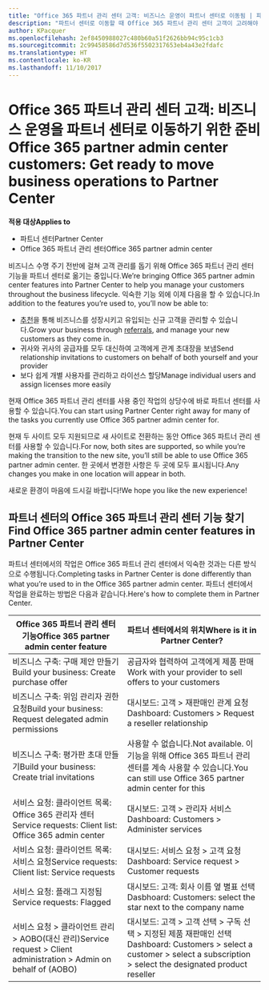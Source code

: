 ```yaml
---
title: "Office 365 파트너 관리 센터 고객: 비즈니스 운영이 파트너 센터로 이동됨 | 파트너 센터"
description: "파트너 센터로 이동할 때 Office 365 파트너 관리 센터 고객이 고려해야 할 주요 사항"
author: KPacquer
ms.openlocfilehash: 2ef8450988027c480b60a51f2626bb94c95c1cb3
ms.sourcegitcommit: 2c99458586d7d536f5502317653eb4a43e2fdafc
ms.translationtype: HT
ms.contentlocale: ko-KR
ms.lasthandoff: 11/10/2017
---
```

# <a name="office-365-partner-admin-center-customers-get-ready-to-move-business-operations-to-partner-center"></a><span data-ttu-id="e48f3-103">Office 365 파트너 관리 센터 고객: 비즈니스 운영을 파트너 센터로 이동하기 위한 준비</span><span class="sxs-lookup"><span data-stu-id="e48f3-103">Office 365 partner admin center customers: Get ready to move business operations to Partner Center</span></span>

**<span data-ttu-id="e48f3-104">적용 대상</span><span class="sxs-lookup"><span data-stu-id="e48f3-104">Applies to</span></span>** 

- <span data-ttu-id="e48f3-105">파트너 센터</span><span class="sxs-lookup"><span data-stu-id="e48f3-105">Partner Center</span></span>
- <span data-ttu-id="e48f3-106">Office 365 파트너 관리 센터</span><span class="sxs-lookup"><span data-stu-id="e48f3-106">Office 365 partner admin center</span></span>

<span data-ttu-id="e48f3-107">비즈니스 수명 주기 전반에 걸쳐 고객 관리를 돕기 위해 Office 365 파트너 관리 센터 기능을 파트너 센터로 옮기는 중입니다.</span><span class="sxs-lookup"><span data-stu-id="e48f3-107">We’re bringing Office 365 partner admin center features into Partner Center to help you manage your customers throughout the business lifecycle.</span></span> <span data-ttu-id="e48f3-108">익숙한 기능 외에 이제 다음을 할 수 있습니다.</span><span class="sxs-lookup"><span data-stu-id="e48f3-108">In addition to the features you’re used to, you’ll now be able to:</span></span> 

*  <span data-ttu-id="e48f3-109">[추천](referrals.md)을 통해 비즈니스를 성장시키고 유입되는 신규 고객을 관리할 수 있습니다.</span><span class="sxs-lookup"><span data-stu-id="e48f3-109">Grow your business through [referrals](referrals.md), and manage your new customers as they come in.</span></span>
*  <span data-ttu-id="e48f3-110">귀사와 귀사의 공급자를 모두 대신하여 고객에게 관계 초대장을 보냄</span><span class="sxs-lookup"><span data-stu-id="e48f3-110">Send relationship invitations to customers on behalf of both yourself and your provider</span></span>
*  <span data-ttu-id="e48f3-111">보다 쉽게 개별 사용자를 관리하고 라이선스 할당</span><span class="sxs-lookup"><span data-stu-id="e48f3-111">Manage individual users and assign licenses more easily</span></span>

<span data-ttu-id="e48f3-112">현재 Office 365 파트너 관리 센터를 사용 중인 작업의 상당수에 바로 파트너 센터를 사용할 수 있습니다.</span><span class="sxs-lookup"><span data-stu-id="e48f3-112">You can start using Partner Center right away for many of the tasks you currently use Office 365 partner admin center for.</span></span> 

<span data-ttu-id="e48f3-113">현재 두 사이트 모두 지원되므로 새 사이트로 전환하는 동안 Office 365 파트너 관리 센터를 사용할 수 있습니다.</span><span class="sxs-lookup"><span data-stu-id="e48f3-113">For now, both sites are supported, so while you’re making the transition to the new site, you’ll still be able to use Office 365 partner admin center.</span></span> <span data-ttu-id="e48f3-114">한 곳에서 변경한 사항은 두 곳에 모두 표시됩니다.</span><span class="sxs-lookup"><span data-stu-id="e48f3-114">Any changes you make in one location will appear in both.</span></span>

<span data-ttu-id="e48f3-115">새로운 환경이 마음에 드시길 바랍니다!</span><span class="sxs-lookup"><span data-stu-id="e48f3-115">We hope you like the new experience!</span></span>

## <a name="find-office-365-partner-admin-center-features-in-partner-center"></a><span data-ttu-id="e48f3-116">파트너 센터의 Office 365 파트너 관리 센터 기능 찾기</span><span class="sxs-lookup"><span data-stu-id="e48f3-116">Find Office 365 partner admin center features in Partner Center</span></span>

<span data-ttu-id="e48f3-117">파트너 센터에서의 작업은 Office 365 파트너 관리 센터에서 익숙한 것과는 다른 방식으로 수행됩니다.</span><span class="sxs-lookup"><span data-stu-id="e48f3-117">Completing tasks in Partner Center is done differently than what you’re used to in the Office 365 partner admin center.</span></span> <span data-ttu-id="e48f3-118">파트너 센터에서 작업을 완료하는 방법은 다음과 같습니다.</span><span class="sxs-lookup"><span data-stu-id="e48f3-118">Here's how to complete them in Partner Center.</span></span>

| <span data-ttu-id="e48f3-119">Office 365 파트너 관리 센터 기능</span><span class="sxs-lookup"><span data-stu-id="e48f3-119">Office 365 partner admin center feature</span></span>                       | <span data-ttu-id="e48f3-120">파트너 센터에서의 위치</span><span class="sxs-lookup"><span data-stu-id="e48f3-120">Where is it in Partner Center?</span></span> | 
|   -----------------------------------------------  | -------------- |
| <span data-ttu-id="e48f3-121">비즈니스 구축: 구매 제안 만들기</span><span class="sxs-lookup"><span data-stu-id="e48f3-121">Build your business: Create purchase offer</span></span> | <span data-ttu-id="e48f3-122">공급자와 협력하여 고객에게 제품 판매</span><span class="sxs-lookup"><span data-stu-id="e48f3-122">Work with your provider to sell offers to your customers</span></span> |
| <span data-ttu-id="e48f3-123">비즈니스 구축: 위임 관리자 권한 요청</span><span class="sxs-lookup"><span data-stu-id="e48f3-123">Build your business: Request delegated admin permissions</span></span> | <span data-ttu-id="e48f3-124">대시보드: 고객 > 재판매인 관계 요청</span><span class="sxs-lookup"><span data-stu-id="e48f3-124">Dashboard: Customers > Request a reseller relationship</span></span> |
| <span data-ttu-id="e48f3-125">비즈니스 구축: 평가판 초대 만들기</span><span class="sxs-lookup"><span data-stu-id="e48f3-125">Build your business: Create trial invitations</span></span> | <span data-ttu-id="e48f3-126">사용할 수 없습니다.</span><span class="sxs-lookup"><span data-stu-id="e48f3-126">Not available.</span></span> <span data-ttu-id="e48f3-127">이 기능을 위해 Office 365 파트너 관리 센터를 계속 사용할 수 있습니다.</span><span class="sxs-lookup"><span data-stu-id="e48f3-127">You can still use Office 365 partner admin center for this</span></span> |
| <span data-ttu-id="e48f3-128">서비스 요청: 클라이언트 목록: Office 365 관리자 센터</span><span class="sxs-lookup"><span data-stu-id="e48f3-128">Service requests: Client list: Office 365 admin center</span></span> | <span data-ttu-id="e48f3-129">대시보드: 고객 > 관리자 서비스</span><span class="sxs-lookup"><span data-stu-id="e48f3-129">Dashboard: Customers > Administer services</span></span> |
| <span data-ttu-id="e48f3-130">서비스 요청: 클라이언트 목록: 서비스 요청</span><span class="sxs-lookup"><span data-stu-id="e48f3-130">Service requests: Client list: Service requests</span></span> | <span data-ttu-id="e48f3-131">대시보드: 서비스 요청 > 고객 요청</span><span class="sxs-lookup"><span data-stu-id="e48f3-131">Dashboard: Service request > Customer requests</span></span> |
| <span data-ttu-id="e48f3-132">서비스 요청: 플래그 지정됨</span><span class="sxs-lookup"><span data-stu-id="e48f3-132">Service requests: Flagged</span></span> | <span data-ttu-id="e48f3-133">대시보드: 고객: 회사 이름 옆 별표 선택</span><span class="sxs-lookup"><span data-stu-id="e48f3-133">Dasbhoard: Customers: select the star next to the company name</span></span> |
| <span data-ttu-id="e48f3-134">서비스 요청 > 클라이언트 관리 > AOBO(대신 관리)</span><span class="sxs-lookup"><span data-stu-id="e48f3-134">Service request > Client administration > Admin on behalf of (AOBO)</span></span> | <span data-ttu-id="e48f3-135">대시보드: 고객 > 고객 선택 > 구독 선택 > 지정된 제품 재판매인 선택</span><span class="sxs-lookup"><span data-stu-id="e48f3-135">Dashboard: Customers > select a customer > select a subscription > select the designated product reseller</span></span> |


